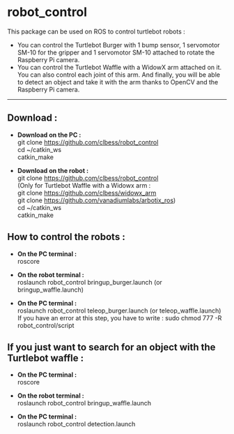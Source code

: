 # robot_control

This package can be used on ROS to control turtlebot robots :

- You can control the Turtlebot Burger with 1 bump sensor, 1 servomotor SM-10 for the gripper and 1 servomotor SM-10 attached to rotate the Raspberry Pi camera.
- You can control the Turtlebot Waffle with a WidowX arm attached on it. You can also control each joint of this arm. And finally, you will be able to detect an object and take it with the arm thanks to OpenCV and the Raspberry Pi camera.

-------------------------------------------------------------------------------------------------------------------------

## Download :  
  
* __Download on the PC :__  
git clone https://github.com/clbess/robot_control  
cd ~/catkin_ws  
catkin_make  
  
* __Download on the robot :__  
git clone https://github.com/clbess/robot_control  
(Only for Turtlebot Waffle with a Widowx arm :  
git clone https://github.com/clbess/widowx_arm  
git clone https://github.com/vanadiumlabs/arbotix_ros)  
cd ~/catkin_ws  
catkin_make  
  
## How to control the robots :   
  
* __On the PC terminal :__  
roscore  
  
* __On the robot terminal :__  
roslaunch robot_control bringup_burger.launch (or bringup_waffle.launch)  
   
* __On the PC terminal :__   
roslaunch robot_control teleop_burger.launch (or teleop_waffle.launch)  
If you have an error at this step, you have to write : sudo chmod 777 -R robot_control/script
  
## If you just want to search for an object with the Turtlebot waffle :   
  
* __On the PC terminal :__  
roscore  
  
* __On the robot terminal :__  
roslaunch robot_control bringup_waffle.launch  
  
* __On the PC terminal :__   
roslaunch robot_control detection.launch  
